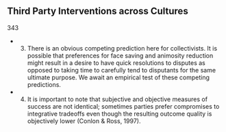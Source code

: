 ## Third Party Interventions across Cultures

343

- 3. There is an obvious competing prediction here for collectivists. It is possible that preferences for face saving and animosity reduction might result in a desire to have quick resolutions to disputes as opposed to taking time to carefully tend to disputants for the same ultimate purpose. We await an empirical test of these competing predictions.

- 4. It is important to note that subjective and objective measures of success are not identical; sometimes parties prefer compromises to integrative tradeoffs even though the resulting outcome quality is objectively lower (Conlon & Ross, 1997).